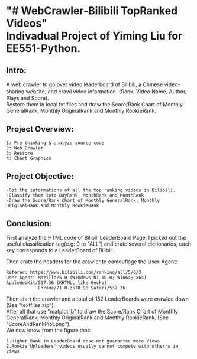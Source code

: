 "# WebCrawler-Bilibili TopRanked Videos"  
Indivadual Project of Yiming Liu for EE551-Python.
===

Intro:  
---
  A web crawler to go over video leaderboard of Bilibili, a Chinese video-sharing website, and crawl video information（Rank, Video Name, Author, Plays and Score).  
  Restore them in local txt files and draw the Score/Rank Chart of Monthly GeneralRank, Monthly OriginalRank and Monthly RookieRank.

Project Overview:  
---
```
1: Pre-thinking & analyze source code
2: Web Crawler	
3: Restore
4: Chart Graphics
```
Project Objective:  
---
```
·Get the informations of all the top ranking videos in Bilibili.
·Classify them into DayRank, MonthRank and MonthRank
·Draw the Score/Rank Chart of Monthly GeneralRank, Monthly OriginalRank and Monthly RookieRank

```
Conclusion:  
---
  First analyze the HTML code of Bilibili LeaderBoard Page, I picked out the useful classification tag(e.g: 0 to "ALL") and crate several dictionaries, each key corresponds to a LeaderBoard of Bilibili.  
  
Then crate the headers for the crawler to camouflage the User-Agent:  
  ```
  Referer: https://www.bilibili.com/ranking/all/5/0/3
  User-Agent: Mozilla/5.0 (Windows NT 10.0; Win64; x64) AppleWebKit/537.36 (KHTML, like Gecko) 
              Chrome/71.0.3578.98 Safari/537.36
  ```
  Then start the crawler and a total of 152 LeaderBoards were crawled down (See "textfiles.zip").  
  After all that use "matplotlib" to draw the Score/Rank Chart of Monthly GeneralRank, Monthly OriginalRank and Monthly RookieRank. (See "ScoreAndRankPlot.png").  
  We now know from the figure that:
```
1.Higher Rank in LeaderBoard dose not guarantee more Views 
2.Rookie Uploaders' videos usually cannot compete with other's in Views
```
